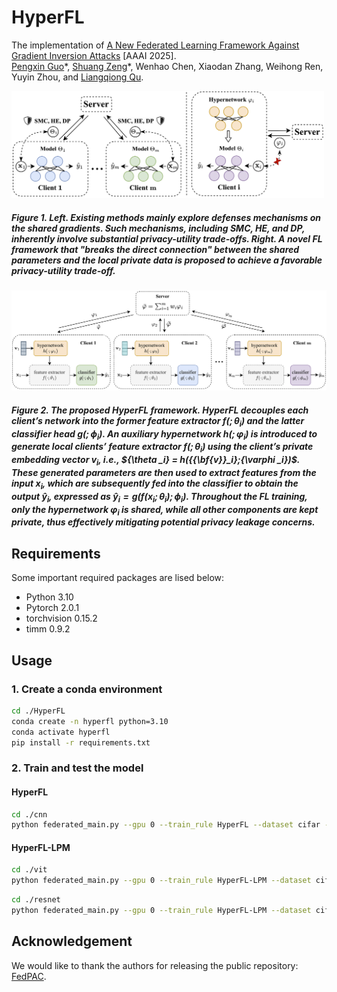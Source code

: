 # HyperFL

The implementation of [A New Federated Learning Framework Against Gradient Inversion Attacks](https://arxiv.org/abs/2412.07187) [AAAI 2025]. \
[Pengxin Guo](https://pengxin-guo.github.io)\*, [Shuang Zeng](https://scholar.google.com/citations?user=yTP1oqkAAAAJ&hl=en)\*, Wenhao Chen, Xiaodan Zhang, Weihong Ren, Yuyin Zhou, and [Liangqiong Qu](https://liangqiong.github.io).

<img src="./figs/motivation.png" alt="motivation" width="500" /> 

##### Figure 1. *Left*. Existing methods mainly explore defenses mechanisms on the shared gradients. Such mechanisms, including SMC, HE, and DP, inherently involve substantial privacy-utility trade-offs. *Right*. A novel FL framework that "breaks the direct connection" between the shared parameters and the local private data is proposed to achieve a favorable privacy-utility trade-off.

<img src="./figs/HyperFL.png" alt="framework" width="800" /> 

##### Figure 2. The proposed HyperFL framework. HyperFL decouples each client’s network into the former feature extractor $f(; \theta_i)$ and the latter classifier head $g(;{\phi _i})$. An auxiliary hypernetwork $h(;{\varphi _i})$ is introduced to generate local clients’ feature extractor $f(; \theta_i)$  using the client’s private embedding vector $\mathbf{v}_i$, i.e., ${\theta _i} = h({{\bf{v}}_i};{\varphi _i})$. These generated parameters are then used to extract features from the input ${x}_i$, which are subsequently fed into the classifier to obtain the output $\hat{y}_i$, expressed as $\hat{y}_i = g( f({x}_i; \theta_i); \phi_i)$. Throughout the FL training, **only** the hypernetwork  $\varphi_i$ is shared, while all other components are kept private, thus effectively mitigating potential privacy leakage concerns.



## Requirements

Some important required packages are lised below:

- Python 3.10
- Pytorch 2.0.1
- torchvision 0.15.2
- timm 0.9.2


## Usage

### 1. Create a conda environment

```bash
cd ./HyperFL
conda create -n hyperfl python=3.10
conda activate hyperfl
pip install -r requirements.txt
```

### 2. Train and test the model
#### HyperFL
```bash
cd ./cnn
python federated_main.py --gpu 0 --train_rule HyperFL --dataset cifar --local_bs 50 --lr 0.02 --num_users 20 --frac 1.0
```

#### HyperFL-LPM

```bash
cd ./vit
python federated_main.py --gpu 0 --train_rule HyperFL-LPM --dataset cifar
```

```bash
cd ./resnet
python federated_main.py --gpu 0 --train_rule HyperFL-LPM --dataset cifar
```

## Acknowledgement
We would like to thank the authors for releasing the public repository: [FedPAC](https://github.com/JianXu95/FedPAC).
